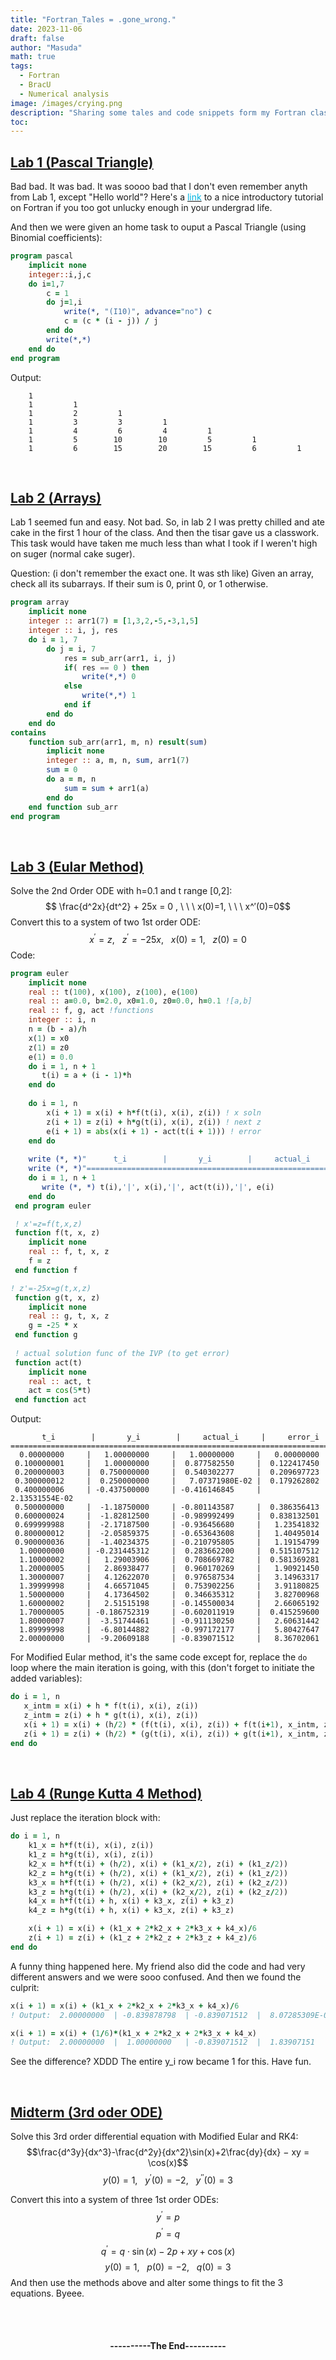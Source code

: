 ```yaml
---
title: "Fortran_Tales = .gone_wrong."
date: 2023-11-06
draft: false
author: "Masuda"
math: true
tags:
  - Fortran
  - BracU
  - Numerical analysis
image: /images/crying.png
description: "Sharing some tales and code snippets form my Fortran classes at my University"
toc: 
---
```



## <u>Lab 1 (Pascal Triangle)</u>
Bad bad. It was bad. It was soooo bad that I don't even remember anyth from Lab 1, except "Hello world"? Here's a [<span style="color:#00B5E2">link</span>](https://fortran-lang.org/learn/quickstart/) to a nice introductory tutorial on Fortran if you too got unlucky enough in your undergrad life.

And then we were given an home task to ouput a Pascal Triangle (using Binomial coefficients):
```f90 
program pascal
    implicit none
    integer::i,j,c
    do i=1,7
        c = 1
        do j=1,i
            write(*, "(I10)", advance="no") c
            c = (c * (i - j)) / j
        end do
        write(*,*)
    end do
end program
```
Output:
```
    1
    1         1
    1         2         1
    1         3         3         1
    1         4         6         4         1
    1         5        10        10         5         1
    1         6        15        20        15         6         1
```
</br>

## <u>Lab 2 (Arrays)</u>
Lab 1 seemed fun and easy. Not bad. So, in lab 2 I was pretty chilled and ate cake in the first 1 hour of the class. And then the tisar gave us a classwork. This task would have taken me much less than what I took if I weren't high on suger (normal cake suger).

Question: (i don't remember the exact one. It was sth like) Given an array, check all its subarrays. If their sum is 0, print 0, or 1 otherwise.
<!-- ```f90 {.myclass linenos=table,linenostart=1,linenos=false} -->
```f90
program array
    implicit none
    integer :: arr1(7) = [1,3,2,-5,-3,1,5]
    integer :: i, j, res
    do i = 1, 7
        do j = i, 7
            res = sub_arr(arr1, i, j)
            if( res == 0 ) then
                write(*,*) 0
            else
                write(*,*) 1
            end if
        end do
    end do
contains
    function sub_arr(arr1, m, n) result(sum)
        implicit none
        integer :: a, m, n, sum, arr1(7)
        sum = 0
        do a = m, n
            sum = sum + arr1(a)
        end do
    end function sub_arr
end program
```
</br>

## <u>Lab 3 (Eular Method)</u>
Solve the 2nd Order ODE with h=0.1 and t range [0,2]:
$$ \frac{d^2x}{dt^2} + 25x = 0 , \ \ \  x(0)=1, \ \ \  x^′(0)=0$$
Convert this to a system of two 1st order ODE:
$$x^′=z , \ \ \ z^′=-25x , \ \ \   x(0)=1, \ \ \  z(0)=0$$
Code:
```f90
program euler
    implicit none
    real :: t(100), x(100), z(100), e(100)
    real :: a=0.0, b=2.0, x0=1.0, z0=0.0, h=0.1 ![a,b]
    real :: f, g, act !functions
    integer :: i, n
    n = (b - a)/h
    x(1) = x0
    z(1) = z0
    e(1) = 0.0
    do i = 1, n + 1
       t(i) = a + (i - 1)*h 
    end do
 
    do i = 1, n
        x(i + 1) = x(i) + h*f(t(i), x(i), z(i)) ! x soln
        z(i + 1) = z(i) + h*g(t(i), x(i), z(i)) ! next z
        e(i + 1) = abs(x(i + 1) - act(t(i + 1))) ! error
    end do
    
    write (*, *)"      t_i        |       y_i        |     actual_i     |     error_i"
    write (*, *)"========================================================================"
    do i = 1, n + 1
       write (*, *) t(i),'|', x(i),'|', act(t(i)),'|', e(i)
    end do
 end program euler

 ! x'=z=f(t,x,z)
 function f(t, x, z)
    implicit none
    real :: f, t, x, z
    f = z 
 end function f

! z'=-25x=g(t,x,z)
 function g(t, x, z)
    implicit none
    real :: g, t, x, z
    g = -25 * x   
 end function g
 
 ! actual solution func of the IVP (to get error)
 function act(t)
    implicit none
    real :: act, t
    act = cos(5*t)
 end function act
 ```
 Output:
 ```
        t_i        |       y_i        |     actual_i     |     error_i
 ========================================================================
   0.00000000     |   1.00000000     |   1.00000000     |   0.00000000    
  0.100000001     |   1.00000000     |  0.877582550     |  0.122417450    
  0.200000003     |  0.750000000     |  0.540302277     |  0.209697723    
  0.300000012     |  0.250000000     |   7.07371980E-02 |  0.179262802    
  0.400000006     | -0.437500000     | -0.416146845     |   2.13531554E-02
  0.500000000     |  -1.18750000     | -0.801143587     |  0.386356413    
  0.600000024     |  -1.82812500     | -0.989992499     |  0.838132501    
  0.699999988     |  -2.17187500     | -0.936456680     |   1.23541832    
  0.800000012     |  -2.05859375     | -0.653643608     |   1.40495014    
  0.900000036     |  -1.40234375     | -0.210795805     |   1.19154799    
   1.00000000     | -0.231445312     |  0.283662200     |  0.515107512    
   1.10000002     |   1.29003906     |  0.708669782     |  0.581369281    
   1.20000005     |   2.86938477     |  0.960170269     |   1.90921450    
   1.30000007     |   4.12622070     |  0.976587534     |   3.14963317    
   1.39999998     |   4.66571045     |  0.753902256     |   3.91180825    
   1.50000000     |   4.17364502     |  0.346635312     |   3.82700968    
   1.60000002     |   2.51515198     | -0.145500034     |   2.66065192    
   1.70000005     | -0.186752319     | -0.602011919     |  0.415259600
   1.80000007     |  -3.51744461     | -0.911130250     |   2.60631442
   1.89999998     |  -6.80144882     | -0.997172177     |   5.80427647
   2.00000000     |  -9.20609188     | -0.839071512     |   8.36702061
```

For Modified Eular method, it's the same code except for, replace the `do` loop where the main iteration is going, with this (don't forget to initiate the added variables):

 ```f90
do i = 1, n
    x_intm = x(i) + h * f(t(i), x(i), z(i))
    z_intm = z(i) + h * g(t(i), x(i), z(i))
    x(i + 1) = x(i) + (h/2) * (f(t(i), x(i), z(i)) + f(t(i+1), x_intm, z_intm))
    z(i + 1) = z(i) + (h/2) * (g(t(i), x(i), z(i)) + g(t(i+1), x_intm, z_intm))
end do
 ```
</br>

## <u>Lab 4 (Runge Kutta 4 Method)</u>
Just replace the iteration block with:
```f90
do i = 1, n
    k1_x = h*f(t(i), x(i), z(i))
    k1_z = h*g(t(i), x(i), z(i))
    k2_x = h*f(t(i) + (h/2), x(i) + (k1_x/2), z(i) + (k1_z/2))
    k2_z = h*g(t(i) + (h/2), x(i) + (k1_x/2), z(i) + (k1_z/2))
    k3_x = h*f(t(i) + (h/2), x(i) + (k2_x/2), z(i) + (k2_z/2))
    k3_z = h*g(t(i) + (h/2), x(i) + (k2_x/2), z(i) + (k2_z/2))
    k4_x = h*f(t(i) + h, x(i) + k3_x, z(i) + k3_z)
    k4_z = h*g(t(i) + h, x(i) + k3_x, z(i) + k3_z)

    x(i + 1) = x(i) + (k1_x + 2*k2_x + 2*k3_x + k4_x)/6
    z(i + 1) = z(i) + (k1_z + 2*k2_z + 2*k3_z + k4_z)/6
end do
```
A funny thing happened here. My friend also did the code and had very different answers and we were sooo confused. And then we found the culprit:
```f90 
x(i + 1) = x(i) + (k1_x + 2*k2_x + 2*k3_x + k4_x)/6
! Output:  2.00000000  | -0.839878798  | -0.839071512  |  8.07285309E-04
```
```f90 
x(i + 1) = x(i) + (1/6)*(k1_x + 2*k2_x + 2*k3_x + k4_x)
! Output:  2.00000000  |  1.00000000   | -0.839071512  |  1.83907151
```
See the difference? XDDD The entire y_i row became 1 for this. Have fun.

</br>

## <u>Midterm (3rd oder ODE) </u>
Solve this 3rd order differential equation with Modified Eular and RK4:
$$\frac{d^3y}{dx^3}-\frac{d^2y}{dx^2}\sin(x)+2\frac{dy}{dx} − xy = \cos(x)$$
$$ y(0) = 1,\ \ \   y^′(0) = −2, \ \ \   y^{′′}(0) = 3$$

Convert this into a system of three 1st order ODEs:
$$ y^′ = p$$
$$ p^′ = q$$
$$ q^′ = q\cdot \sin(x) - 2p +xy + \cos(x)$$
$$ y(0) = 1,\ \ \  p(0) = −2, \ \ \   q(0) = 3$$
And then use the methods above and alter some things to fit the 3 equations. Byeee.


<br>

<br>

<h4> <p style="text-align: center;">----------The End----------</p> <h4>
